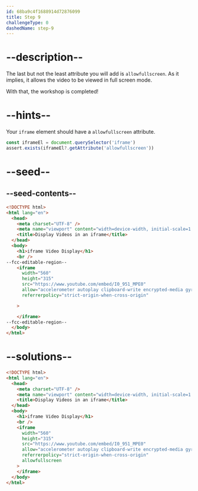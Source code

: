 ```yaml
---
id: 68ba9c4f1688914d72876099
title: Step 9
challengeType: 0
dashedName: step-9
---
```


# --description--

The last but not the least attribute you will add is `allowfullscreen`. As it implies, it allows the video to be viewed in full screen mode.

With that, the workshop is completed!

# --hints--

Your `iframe` element should have a `allowfullscreen` attribute.

```js
const iframeEl = document.querySelector('iframe')
assert.exists(iframeEl?.getAttribute('allowfullscreen'))
```

# --seed--

## --seed-contents--

```html
<!DOCTYPE html>
<html lang="en">
  <head>
    <meta charset="UTF-8" />
    <meta name="viewport" content="width=device-width, initial-scale=1.0" />
    <title>Display Videos in an iframe</title>
  </head>
  <body>
    <h1>iframe Video Display</h1>
    <br />
--fcc-editable-region--
    <iframe
      width="560"
      height="315"
      src="https://www.youtube.com/embed/I0_951_MPE0"
      allow="accelerometer autoplay clipboard-write encrypted-media gyroscope web-share"
      referrerpolicy="strict-origin-when-cross-origin"

    >

    </iframe>
--fcc-editable-region--
  </body>
</html>
```

# --solutions--

```html
<!DOCTYPE html>
<html lang="en">
  <head>
    <meta charset="UTF-8" />
    <meta name="viewport" content="width=device-width, initial-scale=1.0" />
    <title>Display Videos in an iframe</title>
  </head>
  <body>
    <h1>iframe Video Display</h1>
    <br />
    <iframe
      width="560"
      height="315"
      src="https://www.youtube.com/embed/I0_951_MPE0"
      allow="accelerometer autoplay clipboard-write encrypted-media gyroscope web-share"
      referrerpolicy="strict-origin-when-cross-origin"
      allowfullscreen
    >
    </iframe>
  </body>
</html>
```

